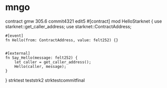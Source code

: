 # mngo
contract gmw
305.6
commit4321
edit5
#[contract]
mod HelloStarknet {
    use starknet::get_caller_address;
    use starknet::ContractAddress;


    #[event]
    fn Hello(from: ContractAddress, value: felt252) {}


    #[external]
    fn Say_Hello(message: felt252) {
        let caller = get_caller_address();
        Hello(caller, message);
    }

}
strktest
teststrk2
strktestcommitfinal
